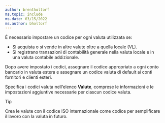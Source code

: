 ```yaml
---
author: brentholtorf
ms.topic: include
ms.date: 03/15/2022
ms.author: bholtorf
---
```

È necessario impostare un codice per ogni valuta utilizzata se:

- Si acquista o si vende in altre valute oltre a quella locale (VL).  
- Si registrano transazioni di contabilità generale nella valuta locale e in una valuta contabile addizionale.  

Dopo avere impostato i codici, assegnare il codice appropriato a ogni conto bancario in valuta estera e assegnare un codice valuta di default ai conti fornitori e clienti esteri.

Specifica i codici valuta nell'elenco **Valute**, comprese le informazioni e le impostazioni aggiuntive necessarie per ciascun codice valuta.

> [!TIP]
> Crea le valute con il codice ISO internazionale come codice per semplificare il lavoro con la valuta in futuro.
